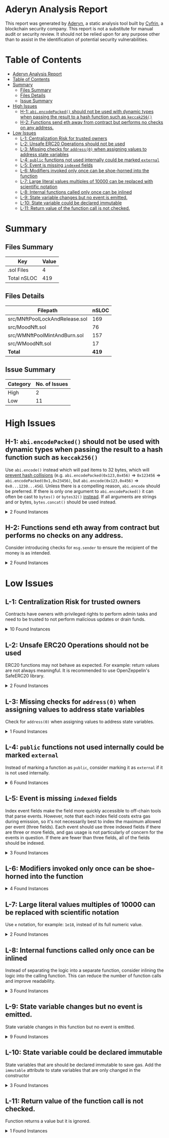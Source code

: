 # Aderyn Analysis Report

This report was generated by [Aderyn](https://github.com/Cyfrin/aderyn), a static analysis tool built by [Cyfrin](https://cyfrin.io), a blockchain security company. This report is not a substitute for manual audit or security review. It should not be relied upon for any purpose other than to assist in the identification of potential security vulnerabilities.
# Table of Contents

- [Aderyn Analysis Report](#aderyn-analysis-report)
- [Table of Contents](#table-of-contents)
- [Summary](#summary)
	- [Files Summary](#files-summary)
	- [Files Details](#files-details)
	- [Issue Summary](#issue-summary)
- [High Issues](#high-issues)
	- [H-1: `abi.encodePacked()` should not be used with dynamic types when passing the result to a hash function such as `keccak256()`](#h-1-abiencodepacked-should-not-be-used-with-dynamic-types-when-passing-the-result-to-a-hash-function-such-as-keccak256)
	- [H-2: Functions send eth away from contract but performs no checks on any address.](#h-2-functions-send-eth-away-from-contract-but-performs-no-checks-on-any-address)
- [Low Issues](#low-issues)
	- [L-1: Centralization Risk for trusted owners](#l-1-centralization-risk-for-trusted-owners)
	- [L-2: Unsafe ERC20 Operations should not be used](#l-2-unsafe-erc20-operations-should-not-be-used)
	- [L-3: Missing checks for `address(0)` when assigning values to address state variables](#l-3-missing-checks-for-address0-when-assigning-values-to-address-state-variables)
	- [L-4: `public` functions not used internally could be marked `external`](#l-4-public-functions-not-used-internally-could-be-marked-external)
	- [L-5: Event is missing `indexed` fields](#l-5-event-is-missing-indexed-fields)
	- [L-6: Modifiers invoked only once can be shoe-horned into the function](#l-6-modifiers-invoked-only-once-can-be-shoe-horned-into-the-function)
	- [L-7: Large literal values multiples of 10000 can be replaced with scientific notation](#l-7-large-literal-values-multiples-of-10000-can-be-replaced-with-scientific-notation)
	- [L-8: Internal functions called only once can be inlined](#l-8-internal-functions-called-only-once-can-be-inlined)
	- [L-9: State variable changes but no event is emitted.](#l-9-state-variable-changes-but-no-event-is-emitted)
	- [L-10: State variable could be declared immutable](#l-10-state-variable-could-be-declared-immutable)
	- [L-11: Return value of the function call is not checked.](#l-11-return-value-of-the-function-call-is-not-checked)


# Summary

## Files Summary

| Key | Value |
| --- | --- |
| .sol Files | 4 |
| Total nSLOC | 419 |


## Files Details

| Filepath | nSLOC |
| --- | --- |
| src/MNftPoolLockAndRelease.sol | 169 |
| src/MoodNft.sol | 76 |
| src/WMNftPoolMintAndBurn.sol | 157 |
| src/WMoodNft.sol | 17 |
| **Total** | **419** |


## Issue Summary

| Category | No. of Issues |
| --- | --- |
| High | 2 |
| Low | 11 |


# High Issues

## H-1: `abi.encodePacked()` should not be used with dynamic types when passing the result to a hash function such as `keccak256()`

Use `abi.encode()` instead which will pad items to 32 bytes, which will [prevent hash collisions](https://docs.soliditylang.org/en/v0.8.13/abi-spec.html#non-standard-packed-mode) (e.g. `abi.encodePacked(0x123,0x456)` => `0x123456` => `abi.encodePacked(0x1,0x23456)`, but `abi.encode(0x123,0x456)` => `0x0...1230...456`). Unless there is a compelling reason, `abi.encode` should be preferred. If there is only one argument to `abi.encodePacked()` it can often be cast to `bytes()` or `bytes32()` [instead](https://ethereum.stackexchange.com/questions/30912/how-to-compare-strings-in-solidity#answer-82739).
If all arguments are strings and or bytes, `bytes.concat()` should be used instead.

<details><summary>2 Found Instances</summary>


- Found in src/MoodNft.sol [Line: 106](src/MoodNft.sol#L106)

	```solidity
	            abi.encodePacked(
	```

- Found in src/MoodNft.sol [Line: 110](src/MoodNft.sol#L110)

	```solidity
	                        abi.encodePacked(
	```

</details>



## H-2: Functions send eth away from contract but performs no checks on any address.

Consider introducing checks for `msg.sender` to ensure the recipient of the money is as intended.

<details><summary>2 Found Instances</summary>


- Found in src/MNftPoolLockAndRelease.sol [Line: 189](src/MNftPoolLockAndRelease.sol#L189)

	```solidity
	    function withdraw(address _beneficiary) external onlyOwner {
	```

- Found in src/WMNftPoolMintAndBurn.sol [Line: 195](src/WMNftPoolMintAndBurn.sol#L195)

	```solidity
	    function withdraw(address _beneficiary) public onlyOwner {
	```

</details>



# Low Issues

## L-1: Centralization Risk for trusted owners

Contracts have owners with privileged rights to perform admin tasks and need to be trusted to not perform malicious updates or drain funds.

<details><summary>10 Found Instances</summary>


- Found in src/MNftPoolLockAndRelease.sol [Line: 127](src/MNftPoolLockAndRelease.sol#L127)

	```solidity
	    function allowlistDestinationChain(uint64 _destinationChainSelector, bool allowed) external onlyOwner {
	```

- Found in src/MNftPoolLockAndRelease.sol [Line: 137](src/MNftPoolLockAndRelease.sol#L137)

	```solidity
	    function allowlistSourceChain(uint64 _sourceChainSelector, bool allowed) external onlyOwner {
	```

- Found in src/MNftPoolLockAndRelease.sol [Line: 147](src/MNftPoolLockAndRelease.sol#L147)

	```solidity
	    function allowlistSender(address _sender, bool allowed) external onlyOwner {
	```

- Found in src/MNftPoolLockAndRelease.sol [Line: 189](src/MNftPoolLockAndRelease.sol#L189)

	```solidity
	    function withdraw(address _beneficiary) external onlyOwner {
	```

- Found in src/MNftPoolLockAndRelease.sol [Line: 209](src/MNftPoolLockAndRelease.sol#L209)

	```solidity
	    function withdrawToken(address _beneficiary, address _token) external onlyOwner {
	```

- Found in src/WMNftPoolMintAndBurn.sol [Line: 141](src/WMNftPoolMintAndBurn.sol#L141)

	```solidity
	    function allowlistDestinationChain(uint64 _destinationChainSelector, bool allowed) external onlyOwner {
	```

- Found in src/WMNftPoolMintAndBurn.sol [Line: 151](src/WMNftPoolMintAndBurn.sol#L151)

	```solidity
	    function allowlistSourceChain(uint64 _sourceChainSelector, bool allowed) external onlyOwner {
	```

- Found in src/WMNftPoolMintAndBurn.sol [Line: 161](src/WMNftPoolMintAndBurn.sol#L161)

	```solidity
	    function allowlistSender(address _sender, bool allowed) external onlyOwner {
	```

- Found in src/WMNftPoolMintAndBurn.sol [Line: 195](src/WMNftPoolMintAndBurn.sol#L195)

	```solidity
	    function withdraw(address _beneficiary) public onlyOwner {
	```

- Found in src/WMNftPoolMintAndBurn.sol [Line: 215](src/WMNftPoolMintAndBurn.sol#L215)

	```solidity
	    function withdrawToken(address _beneficiary, address _token) public onlyOwner {
	```

</details>



## L-2: Unsafe ERC20 Operations should not be used

ERC20 functions may not behave as expected. For example: return values are not always meaningful. It is recommended to use OpenZeppelin's SafeERC20 library.

<details><summary>2 Found Instances</summary>


- Found in src/MNftPoolLockAndRelease.sol [Line: 252](src/MNftPoolLockAndRelease.sol#L252)

	```solidity
	        s_linkToken.approve(address(router), fees);
	```

- Found in src/WMNftPoolMintAndBurn.sol [Line: 263](src/WMNftPoolMintAndBurn.sol#L263)

	```solidity
	        feeTokenAddress.approve(address(router), fees);
	```

</details>



## L-3: Missing checks for `address(0)` when assigning values to address state variables

Check for `address(0)` when assigning values to address state variables.

<details><summary>1 Found Instances</summary>


- Found in src/MNftPoolLockAndRelease.sol [Line: 105](src/MNftPoolLockAndRelease.sol#L105)

	```solidity
	        s_linkToken = IERC20(_link);
	```

</details>



## L-4: `public` functions not used internally could be marked `external`

Instead of marking a function as `public`, consider marking it as `external` if it is not used internally.

<details><summary>6 Found Instances</summary>


- Found in src/MoodNft.sol [Line: 96](src/MoodNft.sol#L96)

	```solidity
	    function tokenURI(uint256 tokenId) public view override returns (string memory) {
	```

- Found in src/WMNftPoolMintAndBurn.sol [Line: 195](src/WMNftPoolMintAndBurn.sol#L195)

	```solidity
	    function withdraw(address _beneficiary) public onlyOwner {
	```

- Found in src/WMNftPoolMintAndBurn.sol [Line: 215](src/WMNftPoolMintAndBurn.sol#L215)

	```solidity
	    function withdrawToken(address _beneficiary, address _token) public onlyOwner {
	```

- Found in src/WMNftPoolMintAndBurn.sol [Line: 335](src/WMNftPoolMintAndBurn.sol#L335)

	```solidity
	    function getLastReceivedMessageDetails() public view returns (bytes32 messageId, string memory text) {
	```

- Found in src/WMoodNft.sol [Line: 19](src/WMoodNft.sol#L19)

	```solidity
	    function mintNft() public override {
	```

- Found in src/WMoodNft.sol [Line: 35](src/WMoodNft.sol#L35)

	```solidity
	    function mintWithSpecificTokenId(address to, uint256 _tokenId) public {
	```

</details>



## L-5: Event is missing `indexed` fields

Index event fields make the field more quickly accessible to off-chain tools that parse events. However, note that each index field costs extra gas during emission, so it's not necessarily best to index the maximum allowed per event (three fields). Each event should use three indexed fields if there are three or more fields, and gas usage is not particularly of concern for the events in question. If there are fewer than three fields, all of the fields should be indexed.

<details><summary>3 Found Instances</summary>


- Found in src/MNftPoolLockAndRelease.sol [Line: 51](src/MNftPoolLockAndRelease.sol#L51)

	```solidity
	    event MessageSent(
	```

- Found in src/MoodNft.sol [Line: 33](src/MoodNft.sol#L33)

	```solidity
	    event FlippedMood(uint256 indexed tokenId, Mood mood);
	```

- Found in src/WMNftPoolMintAndBurn.sol [Line: 50](src/WMNftPoolMintAndBurn.sol#L50)

	```solidity
	    event MessageSent(
	```

</details>



## L-6: Modifiers invoked only once can be shoe-horned into the function



<details><summary>4 Found Instances</summary>


- Found in src/MNftPoolLockAndRelease.sol [Line: 83](src/MNftPoolLockAndRelease.sol#L83)

	```solidity
	    modifier onlyAllowlisted(uint64 _sourceChainSelector, address _sender) {
	```

- Found in src/WMNftPoolMintAndBurn.sol [Line: 70](src/WMNftPoolMintAndBurn.sol#L70)

	```solidity
	    modifier onlyAllowlistedDestinationChain(uint64 _destinationChainSelector) {
	```

- Found in src/WMNftPoolMintAndBurn.sol [Line: 82](src/WMNftPoolMintAndBurn.sol#L82)

	```solidity
	    modifier onlyAllowlisted(uint64 _sourceChainSelector, address _sender) {
	```

- Found in src/WMNftPoolMintAndBurn.sol [Line: 94](src/WMNftPoolMintAndBurn.sol#L94)

	```solidity
	    modifier validateReceiver(address _receiver) {
	```

</details>



## L-7: Large literal values multiples of 10000 can be replaced with scientific notation

Use `e` notation, for example: `1e18`, instead of its full numeric value.

<details><summary>2 Found Instances</summary>


- Found in src/MNftPoolLockAndRelease.sol [Line: 361](src/MNftPoolLockAndRelease.sol#L361)

	```solidity
	                    gasLimit: 400_000, // Gas limit for the callback on the destination chain
	```

- Found in src/WMNftPoolMintAndBurn.sol [Line: 316](src/WMNftPoolMintAndBurn.sol#L316)

	```solidity
	                    gasLimit: 400_000, // Gas limit for the callback on the destination chain
	```

</details>



## L-8: Internal functions called only once can be inlined

Instead of separating the logic into a separate function, consider inlining the logic into the calling function. This can reduce the number of function calls and improve readability.

<details><summary>3 Found Instances</summary>


- Found in src/MNftPoolLockAndRelease.sol [Line: 231](src/MNftPoolLockAndRelease.sol#L231)

	```solidity
	    function sendMessagePayLINK(uint64 _destinationChainSelector, address _receiver, bytes memory _data)
	```

- Found in src/MNftPoolLockAndRelease.sol [Line: 273](src/MNftPoolLockAndRelease.sol#L273)

	```solidity
	    function sendMessagePayNative(uint64 _destinationChainSelector, address _receiver, bytes memory _data)
	```

- Found in src/WMNftPoolMintAndBurn.sol [Line: 237](src/WMNftPoolMintAndBurn.sol#L237)

	```solidity
	    function sendMessagePay(
	```

</details>



## L-9: State variable changes but no event is emitted.

State variable changes in this function but no event is emitted.

<details><summary>9 Found Instances</summary>


- Found in src/MNftPoolLockAndRelease.sol [Line: 127](src/MNftPoolLockAndRelease.sol#L127)

	```solidity
	    function allowlistDestinationChain(uint64 _destinationChainSelector, bool allowed) external onlyOwner {
	```

- Found in src/MNftPoolLockAndRelease.sol [Line: 137](src/MNftPoolLockAndRelease.sol#L137)

	```solidity
	    function allowlistSourceChain(uint64 _sourceChainSelector, bool allowed) external onlyOwner {
	```

- Found in src/MNftPoolLockAndRelease.sol [Line: 147](src/MNftPoolLockAndRelease.sol#L147)

	```solidity
	    function allowlistSender(address _sender, bool allowed) external onlyOwner {
	```

- Found in src/MoodNft.sol [Line: 50](src/MoodNft.sol#L50)

	```solidity
	    function mintNft() external virtual {
	```

- Found in src/WMNftPoolMintAndBurn.sol [Line: 141](src/WMNftPoolMintAndBurn.sol#L141)

	```solidity
	    function allowlistDestinationChain(uint64 _destinationChainSelector, bool allowed) external onlyOwner {
	```

- Found in src/WMNftPoolMintAndBurn.sol [Line: 151](src/WMNftPoolMintAndBurn.sol#L151)

	```solidity
	    function allowlistSourceChain(uint64 _sourceChainSelector, bool allowed) external onlyOwner {
	```

- Found in src/WMNftPoolMintAndBurn.sol [Line: 161](src/WMNftPoolMintAndBurn.sol#L161)

	```solidity
	    function allowlistSender(address _sender, bool allowed) external onlyOwner {
	```

- Found in src/WMoodNft.sol [Line: 19](src/WMoodNft.sol#L19)

	```solidity
	    function mintNft() public override {
	```

- Found in src/WMoodNft.sol [Line: 35](src/WMoodNft.sol#L35)

	```solidity
	    function mintWithSpecificTokenId(address to, uint256 _tokenId) public {
	```

</details>



## L-10: State variable could be declared immutable

State variables that are should be declared immutable to save gas. Add the `immutable` attribute to state variables that are only changed in the constructor

<details><summary>3 Found Instances</summary>


- Found in src/MNftPoolLockAndRelease.sol [Line: 32](src/MNftPoolLockAndRelease.sol#L32)

	```solidity
	    IERC20 private s_linkToken;
	```

- Found in src/MoodNft.sol [Line: 24](src/MoodNft.sol#L24)

	```solidity
	    string private s_happySvgImageUri;
	```

- Found in src/MoodNft.sol [Line: 25](src/MoodNft.sol#L25)

	```solidity
	    string private s_sadSvgImageUri;
	```

</details>



## L-11: Return value of the function call is not checked.

Function returns a value but it is ignored.

<details><summary>1 Found Instances</summary>


- Found in src/WMNftPoolMintAndBurn.sol [Line: 182](src/WMNftPoolMintAndBurn.sol#L182)

	```solidity
	        sendMessagePay(destinationChainSelector, receiver, abi.encode(tokenId, newOwner), feeTokenAddress);
	```

</details>



